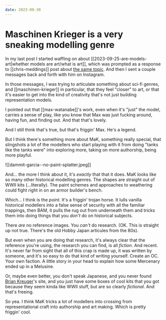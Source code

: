 ```yaml
---
date: 2023-09-30
---
```


# Maschinen Krieger is a very sneaking modelling genre

In my last post I started waffling on about [[2023-09-25-are-models-art|whether models are art/what is art]], which was
prompted as a response to [[chris-meddings]] post about [the same
topic](https://modelphilosopher.com/is-it-art-though/). And then I sent a couple messages back and forth with him on
Instagram.

In those messages, I was trying to articulate something about sci-fi genres, and [[maschinen-krieger]] in particular,
that they feel "closer" to art, or that it's easier to get into the kind of creativity that's not just building
representation models.

I pointed out that [[max-watanabe]]'s work, even when it's "just" the model, carries a sense of play, like you know that
Max was just fucking around, having fun, and finding out. And that that's lovely.

And I still think that's true, but that's friggin' Max. He's a legend.

But I think there's something more about MaK, something really special, that slingshots a lot of the modellers who start
playing with it from doing "tanks like the tanks were" into exploring more, taking on more authorship, being more
playful.

![[dammit-garcia--no-paint-splatter.jpeg]]

And... the more I think about it, it's *exactly* that that it does. MaK looks like so many other historical modelling
genres. The shapes are straight out of WWII kits (...literally). The paint schemes and approaches to weathering could
fight right in on an armor builder's bench.

Which... I think is the *point*. It's a friggin' trojan horse. It lulls vanilla historical modellers into a false sense
of security with all the familiar trappings, then BAM, it pulls the rug out from underneath them and tricks them into
doing things that you *don't* do on historical subjects.

There *are* no reference images. You *can't* do research. (OK. This is straight up not true. There's the old Hobby Japan
articules from the 80s).

But even when you are doing that research, it's always clear that the reference you're using, the research you can find,
is all *fiction*. And recent. It's never far from sight that all of this crap is made up, it was written by someone, and
it's so easy to do that kind of writing yourself. Create an OC. Your own faction. A little story in your head to explain
how some Mercenary ended up in a Melusine.

Or, maybe even better, you don't speak Japanese, and you never found [Brian
Kreuger](http://www.maschinenkrueger.com/joomla4/)'s site, and you just have some boxes of cool kits that you got
because they seem kinda like WWII stuff, but are so clearly *fictional*. And that's freeing.

So yea. I think MaK tricks a lot of modellers into crossing from representational craft into authorship and art making.
Which is pretty friggin' cool.
